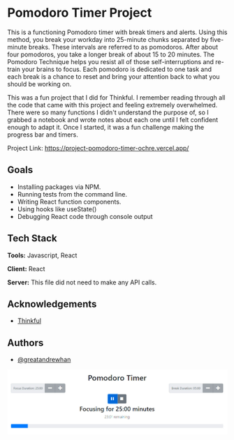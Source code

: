 
# Pomodoro Timer Project

This is a functioning Pomodoro timer with break timers and alerts. Using this method, you break your workday into 25-minute chunks separated by five-minute breaks. These intervals are referred to as pomodoros. After about four pomodoros, you take a longer break of about 15 to 20 minutes. The Pomodoro Technique helps you resist all of those self-interruptions and re-train your brains to focus. Each pomodoro is dedicated to one task and each break is a chance to reset and bring your attention back to what you should be working on.

This was a fun project that I did for Thinkful. I remember reading through all the code that came with this project and feeling extremely overwhelmed. There were so many functions I didn't understand the purpose of, so I grabbed a notebook and wrote notes about each one until I felt confident enough to adapt it. Once I started, it was a fun challenge making the progress bar and timers.

Project Link: https://project-pomodoro-timer-ochre.vercel.app/

## Goals

- Installing packages via NPM.
- Running tests from the command line.
- Writing React function components.
- Using hooks like useState()
- Debugging React code through console output

## Tech Stack

**Tools:** Javascript, React

**Client:** React

**Server:** This file did not need to make any API calls.

  
## Acknowledgements

 - [Thinkful](https://thinkful.com)
  
## Authors

- [@greatandrewhan](https://github.com/greatandrewhan)

![Alt text](/pomodorotimer-front.jpg?raw=true "pomodoro timer")
  
